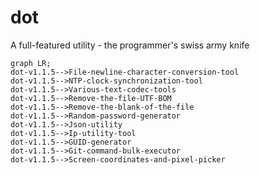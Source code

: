 # dot

A full-featured utility - the programmer's swiss army knife

```mermaid
graph LR;
dot-v1.1.5-->File-newline-character-conversion-tool
dot-v1.1.5-->NTP-clock-synchronization-tool
dot-v1.1.5-->Various-text-codec-tools
dot-v1.1.5-->Remove-the-file-UTF-BOM
dot-v1.1.5-->Remove-the-blank-of-the-file
dot-v1.1.5-->Random-password-generator
dot-v1.1.5-->Json-utility
dot-v1.1.5-->Ip-utility-tool
dot-v1.1.5-->GUID-generator
dot-v1.1.5-->Git-command-bulk-executor
dot-v1.1.5-->Screen-coordinates-and-pixel-picker
```